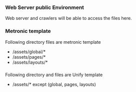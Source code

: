 ### Web Server public Environment

Web server and crawlers will be able to access the files here.


### Metronic template
Following directory files are metronic template
+ /assets/global/*
+ /assets/pages/*
+ /assets/layouts/*


### 
Following directory and files are Unify template
+ /assets/* except (global, pages, layouts)